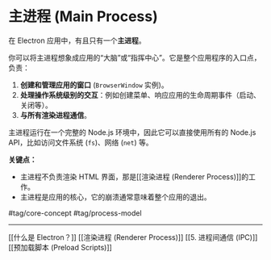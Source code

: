 # 主进程 (Main Process)

在 Electron 应用中，有且只有一个**主进程**。

你可以将主进程想象成应用的“大脑”或“指挥中心”。它是整个应用程序的入口点，负责：

1.  **创建和管理应用的窗口** (`BrowserWindow` 实例)。
2.  **处理操作系统级别的交互**：例如创建菜单、响应应用的生命周期事件（启动、关闭等）。
3.  **与所有渲染进程通信**。

主进程运行在一个完整的 Node.js 环境中，因此它可以直接使用所有的 Node.js API，比如访问文件系统 (`fs`)、网络 (`net`) 等。

**关键点：**

*   主进程不负责渲染 HTML 界面，那是[[渲染进程 (Renderer Process)]]的工作。
*   主进程是应用的核心，它的崩溃通常意味着整个应用的退出。

#tag/core-concept #tag/process-model

---

[[什么是 Electron？]]
[[渲染进程 (Renderer Process)]]
[[5. 进程间通信 (IPC)]]
[[预加载脚本 (Preload Scripts)]]